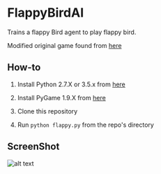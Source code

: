 FlappyBirdAI
=============
Trains a flappy Bird agent to play flappy bird. 

Modified original game found from [here](https://github.com/sourabhv/FlapPyBird)


How-to
------

1. Install Python 2.7.X or 3.5.x from [here](https://www.python.org/download/releases/)

2. Install PyGame 1.9.X from [here](http://www.pygame.org/download.shtml)

3. Clone this repository

4. Run `python flappy.py` from the repo's directory

ScreenShot
----------
![alt text](flappyBirdAI/200flappy.png)


[1]: http://www.pygame.org
